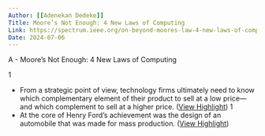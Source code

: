 ```yaml
---
Author: [[Adenekan Dedeke]]
Title: Moore’s Not Enough: ​4 New Laws of Computing
Link: https://spectrum.ieee.org/on-beyond-moores-law-4-new-laws-of-computing
Date: 2024-07-06
---
```

A - Moore’s Not Enough: ​4 New Laws of Computing

1
- From a strategic point of view, technology firms ultimately need to know which complementary element of their product to sell at a low price—and which complement to sell at a higher price. ([View Highlight](https://instapaper.com/read/1485618422/18872369))
1
- At the core of Henry Ford’s achievement was the design of an automobile that was made for mass production. ([View Highlight](https://instapaper.com/read/1485618422/18872390))
